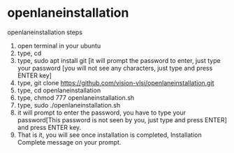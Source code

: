 # openlaneinstallation

openlaneinstallation steps

1. open terminal in your ubuntu
2. type, cd
3. type, sudo apt install git [it will prompt the password to enter, just type your password [you will not see any characters, just type and press ENTER 
   key]
4. type, git clone https://github.com/vision-vlsi/openlaneinstallation.git
5. type, cd openlaneinstallation
6. type, chmod 777 openlaneinstallation.sh
7. type, sudo ./openlaneinstallation.sh
8. it will prompt to enter the password, you have to type your password[This password is not seen by you, just type and press ENTER] and press ENTER key.
9. That is it, you will see once installation is completed, Installation Complete message on your prompt.
